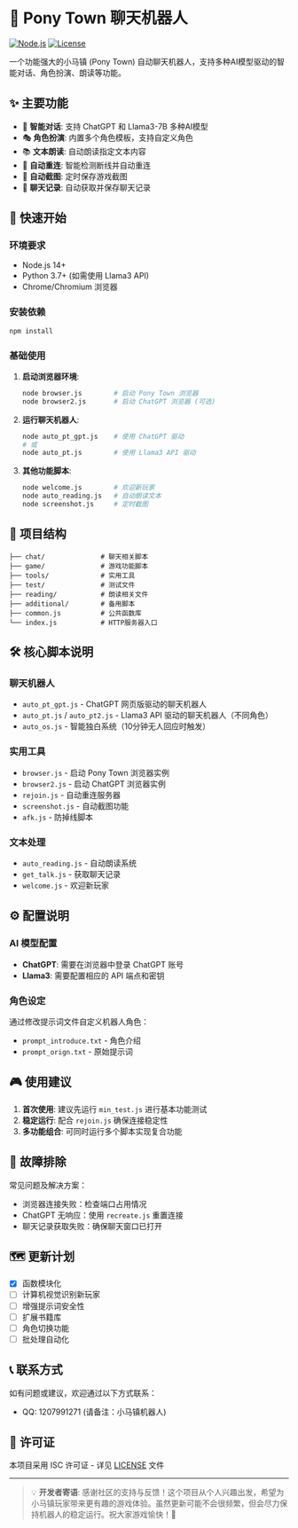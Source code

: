 # 🐎 Pony Town 聊天机器人

[![Node.js](https://img.shields.io/badge/Node.js-14+-green.svg)](https://nodejs.org/)
[![License](https://img.shields.io/badge/License-ISC-blue.svg)](LICENSE)

一个功能强大的小马镇 (Pony Town) 自动聊天机器人，支持多种AI模型驱动的智能对话、角色扮演、朗读等功能。

## ✨ 主要功能

- 🤖 **智能对话**: 支持 ChatGPT 和 Llama3-7B 多种AI模型
- 🎭 **角色扮演**: 内置多个角色模板，支持自定义角色
- 📚 **文本朗读**: 自动朗读指定文本内容
- 🔄 **自动重连**: 智能检测断线并自动重连
- 📸 **自动截图**: 定时保存游戏截图
- 💬 **聊天记录**: 自动获取并保存聊天记录

## 🚀 快速开始

### 环境要求
- Node.js 14+
- Python 3.7+ (如需使用 Llama3 API)
- Chrome/Chromium 浏览器

### 安装依赖
```bash
npm install
```

### 基础使用

1. **启动浏览器环境**:
   ```bash
   node browser.js        # 启动 Pony Town 浏览器
   node browser2.js       # 启动 ChatGPT 浏览器 (可选)
   ```

2. **运行聊天机器人**:
   ```bash
   node auto_pt_gpt.js    # 使用 ChatGPT 驱动
   # 或
   node auto_pt.js        # 使用 Llama3 API 驱动
   ```

3. **其他功能脚本**:
   ```bash
   node welcome.js        # 欢迎新玩家
   node auto_reading.js   # 自动朗读文本
   node screenshot.js     # 定时截图
   ```

## 📁 项目结构

```
├── chat/              # 聊天相关脚本
├── game/              # 游戏功能脚本  
├── tools/             # 实用工具
├── test/              # 测试文件
├── reading/           # 朗读相关文件
├── additional/        # 备用脚本
├── common.js          # 公共函数库
└── index.js           # HTTP服务器入口
```

## 🛠️ 核心脚本说明

### 聊天机器人
- `auto_pt_gpt.js` - ChatGPT 网页版驱动的聊天机器人
- `auto_pt.js` / `auto_pt2.js` - Llama3 API 驱动的聊天机器人（不同角色）
- `auto_os.js` - 智能独白系统（10分钟无人回应时触发）

### 实用工具
- `browser.js` - 启动 Pony Town 浏览器实例
- `browser2.js` - 启动 ChatGPT 浏览器实例  
- `rejoin.js` - 自动重连服务器
- `screenshot.js` - 自动截图功能
- `afk.js` - 防掉线脚本

### 文本处理
- `auto_reading.js` - 自动朗读系统
- `get_talk.js` - 获取聊天记录
- `welcome.js` - 欢迎新玩家

## ⚙️ 配置说明

### AI 模型配置
- **ChatGPT**: 需要在浏览器中登录 ChatGPT 账号
- **Llama3**: 需要配置相应的 API 端点和密钥

### 角色设定
通过修改提示词文件自定义机器人角色：
- `prompt_introduce.txt` - 角色介绍
- `prompt_orign.txt` - 原始提示词

## 🎮 使用建议

1. **首次使用**: 建议先运行 `min_test.js` 进行基本功能测试
2. **稳定运行**: 配合 `rejoin.js` 确保连接稳定性
3. **多功能组合**: 可同时运行多个脚本实现复合功能

## 🔧 故障排除

常见问题及解决方案：
- 浏览器连接失败：检查端口占用情况
- ChatGPT 无响应：使用 `recreate.js` 重置连接
- 聊天记录获取失败：确保聊天窗口已打开

## 🗺️ 更新计划

- [x] 函数模块化
- [ ] 计算机视觉识别新玩家
- [ ] 增强提示词安全性
- [ ] 扩展书籍库
- [ ] 角色切换功能
- [ ] 批处理自动化

## 📞 联系方式

如有问题或建议，欢迎通过以下方式联系：
- QQ: 1207991271 (请备注：小马镇机器人)

## 📄 许可证

本项目采用 ISC 许可证 - 详见 [LICENSE](LICENSE) 文件

---

> 💡 **开发者寄语**: 感谢社区的支持与反馈！这个项目从个人兴趣出发，希望为小马镇玩家带来更有趣的游戏体验。虽然更新可能不会很频繁，但会尽力保持机器人的稳定运行。祝大家游戏愉快！🎉



